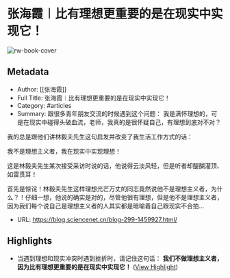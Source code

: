 # 张海霞︱比有理想更重要的是在现实中实现它！

![rw-book-cover](https://readwise-assets.s3.amazonaws.com/static/images/article1.be68295a7e40.png)

## Metadata
- Author: [[张海霞]]
- Full Title: 张海霞︱比有理想更重要的是在现实中实现它！
- Category: #articles
- Summary: 跟很多青年朋友交流的时候遇到这个问题： 我是满怀理想的，可是在现实中碰得头破血流，老师，我真的是很怀疑自己，有理想到底对不对？

我的总是跟他们讲林毅夫先生这句启发并改变了我生活工作方式的话：

我不是理想主义者，我在现实中实现理想！

这是林毅夫先生某次接受采访时说的话，他说得云淡风轻，但是听者却醍醐灌顶、如雷贯耳！

首先是惊诧！林毅夫先生这样理想光芒万丈的同志竟然说他不是理想主义者，为什么？！仔细一想，他说的确实是对的，尽管他很有理想，但是他不是理想主义者，因为我们每个说自己是理想主义者的人其实都是暗喻着自己跟现实不合拍…
- URL: https://blog.sciencenet.cn/blog-299-1459927.html/

## Highlights
- 当遇到理想和现实冲突时遇到挫折时，请记住这句话：
  **我们不做理想主义者，因为比有理想更重要的是在现实中实现它！** ([View Highlight](https://read.readwise.io/read/01jcm6bbd999qx9dwwa0bdkrmf))
